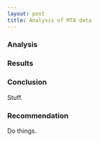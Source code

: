 ```yaml
---
layout: post
title: Analysis of MTA data
---
```


### Analysis

### Results

### Conclusion

Stuff.

### Recommendation

Do things.

